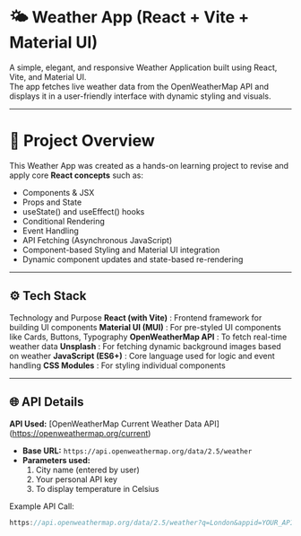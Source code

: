# 🌤️ Weather App (React + Vite + Material UI)

A simple, elegant, and responsive Weather Application built using React, Vite, and Material UI.  
The app fetches live weather data from the OpenWeatherMap API and displays it in a user-friendly interface with dynamic styling and visuals.

---

# 🚀 Project Overview

This Weather App was created as a hands-on learning project to revise and apply core **React concepts** such as:
- Components & JSX
- Props and State
- useState() and useEffect() hooks
- Conditional Rendering
- Event Handling
- API Fetching (Asynchronous JavaScript)
- Component-based Styling and Material UI integration
- Dynamic component updates and state-based re-rendering

---

## ⚙️ Tech Stack

 Technology and  Purpose 
**React (with Vite)** : Frontend framework for building UI components 
**Material UI (MUI)** : For pre-styled UI components like Cards, Buttons, Typography 
**OpenWeatherMap API** : To fetch real-time weather data 
**Unsplash** : For fetching dynamic background images based on weather 
**JavaScript (ES6+)** : Core language used for logic and event handling 
**CSS Modules** : For styling individual components 

---

## 🌐 API Details

**API Used:** [OpenWeatherMap Current Weather Data API]   (https://openweathermap.org/current)

- **Base URL:** `https://api.openweathermap.org/data/2.5/weather`
- **Parameters used:**
    1. City name (entered by user)
    2. Your personal API key
    3. To display temperature in Celsius

Example API Call:
```js
https://api.openweathermap.org/data/2.5/weather?q=London&appid=YOUR_API_KEY&units=metric

